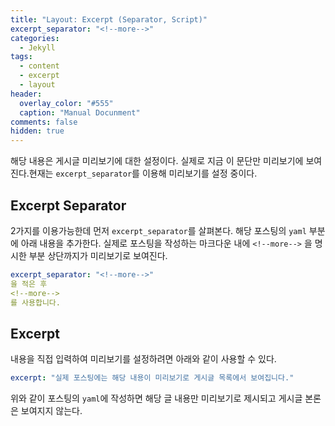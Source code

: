 ```yaml
---
title: "Layout: Excerpt (Separator, Script)"
excerpt_separator: "<!--more-->"
categories:
  - Jekyll
tags:
  - content
  - excerpt
  - layout
header:
  overlay_color: "#555"
  caption: "Manual Docunment"
comments: false
hidden: true
---
```


해당 내용은 게시글 미리보기에 대한 설정이다. 실제로 지금 이 문단만 미리보기에 보여진다.현재는 `excerpt_separator`를 이용해 미리보기를 설정 중이다.

<!--more-->

## Excerpt Separator
2가지를 이용가능한데 먼저 `excerpt_separator`를 살펴본다. 해당 포스팅의 `yaml` 부분에 아래 내용을 추가한다. 실제로 포스팅을 작성하는 마크다운 내에 `<!--more-->` 을 명시한 부분 상단까지가 미리보기로 보여진다.
```yaml
excerpt_separator: "<!--more-->"
을 적은 후
<!--more-->
를 사용합니다.
```

## Excerpt
내용을 직접 입력하여 미리보기를 설정하려면 아래와 같이 사용할 수 있다.
```yaml
excerpt: "실제 포스팅에는 해당 내용이 미리보기로 게시글 목록에서 보여집니다."
```
위와 같이 포스팅의 `yaml`에 작성하면 해당 글 내용만 미리보기로 제시되고 게시글 본론은 보여지지 않는다.